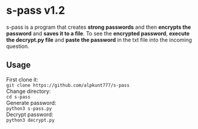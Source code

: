 # s-pass v1.2
s-pass is a program that creates **strong passwords** and then **encrypts the password** and **saves it to a file**. To see the **encrypted password**, **execute the decrypt.py file** and **paste the password** in the txt file into the incoming question.


## Usage

First clone it: \
`git clone https://github.com/alpkunt777/s-pass` \
Change directory: \
`cd s-pass` \
Generate password: \
`python3 s-pass.py` \
Decrypt password: \
`python3 decrypt.py`
